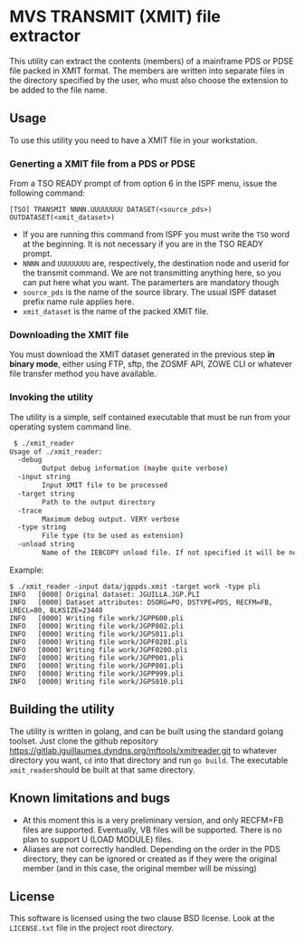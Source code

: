 # MVS TRANSMIT (XMIT) file extractor

This utility can extract the contents (members) of a mainframe PDS or PDSE file packed in XMIT format. The members are written into separate files in the directory specified by the user, who must also choose the extension to be added to the file name.

## Usage

To use this utility you need to have a XMIT file in your workstation.

### Generting a XMIT file from a PDS or PDSE

From a TSO READY prompt of from option 6 in the ISPF menu, issue the following command:

```
[TSO] TRANSMIT NNNN.UUUUUUUU DATASET(<source_pds>) OUTDATASET(<xmit_dataset>)
```

- If you are running this command from ISPF you must write the `TSO` word at the beginning. It is not necessary if you are in the TSO READY prompt.
- `NNNN` and `UUUUUUUU` are, respectively, the destination node and userid for the transmit command. We are not transmitting anything here, so you can put here what you want. The paramerters are mandatory though
- `source_pds` is the name of the source library. The usual ISPF dataset prefix name rule applies here.
- `xmit_dataset` is the name of the packed XMIT file. 

### Downloading the XMIT file

You must download the XMIT dataset generated in the previous step **in binary mode**, either using FTP, sftp, the ZOSMF API, ZOWE CLI or whatever file transfer method you have available. 

### Invoking the utility

The utility is a simple, self contained executable that must be run from your operating system command line.

```bash
 $ ./xmit_reader 
Usage of ./xmit_reader:
  -debug
        Output debug information (maybe quite verbose)
  -input string
        Input XMIT file to be processed
  -target string
        Path to the output directory
  -trace
        Maximum debug output. VERY verbose
  -type string
        File type (to be used as extension)
  -unload string
        Name of the IEBCOPY unload file. If not specified it will be not kept and a temporary file will be used
```

Example:

```
$ ./xmit_reader -input data/jgppds.xmit -target work -type pli  
INFO   [0000] Original dataset: JGUILLA.JGP.PLI            
INFO   [0000] Dataset attributes: DSORG=PO, DSTYPE=PDS, RECFM=FB, LRECL=80, BLKSIZE=23440 
INFO   [0000] Writing file work/JGPP600.pli                
INFO   [0000] Writing file work/JGPP802.pli                
INFO   [0000] Writing file work/JGPS011.pli                
INFO   [0000] Writing file work/JGPF020I.pli               
INFO   [0000] Writing file work/JGPF020O.pli               
INFO   [0000] Writing file work/JGPP001.pli                
INFO   [0000] Writing file work/JGPP801.pli                
INFO   [0000] Writing file work/JGPP999.pli                
INFO   [0000] Writing file work/JGPS010.pli           
```

## Building the utility

The utility is written in golang, and can be built using the standard golang toolset. Just clone the github repository  https://gitlab.jguillaumes.dyndns.org/mftools/xmitreader.git to whatever directory you want,  `cd` into that directory and run `go build`. The executable `xmit_reader`should be built at that same directory.

## Known limitations and bugs

- At this moment this is a very preliminary version, and only RECFM=FB files are supported. Eventually, VB files will be supported. There is no plan to support U (LOAD MODULE) files.
- Aliases are not correctly handled. Depending on the order in the PDS directory, they can be ignored or created as if they were the original member (and in this case, the original member will be missing)

## License

This software is licensed using the two clause BSD license. Look at the `LICENSE.txt` file in the project root directory.

